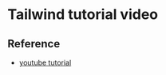 # Tailwind tutorial video

## Reference

* [youtube tutorial](https://www.youtube.com/watch?v=w16Tp9oaOk4&list=PLylMDDjFIp1Dt5hWKHPIHtdF2GFAS8Ak9&index=2)